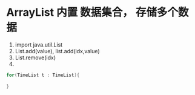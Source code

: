 # ArrayList 内置 数据集合， 存储多个数据

1.  import java.util.List
2.  List.add(value), list.add(idx,value)
3.  List.remove(idx)
4. 
```java
for(TimeList t : TimeList){
  
}
```
